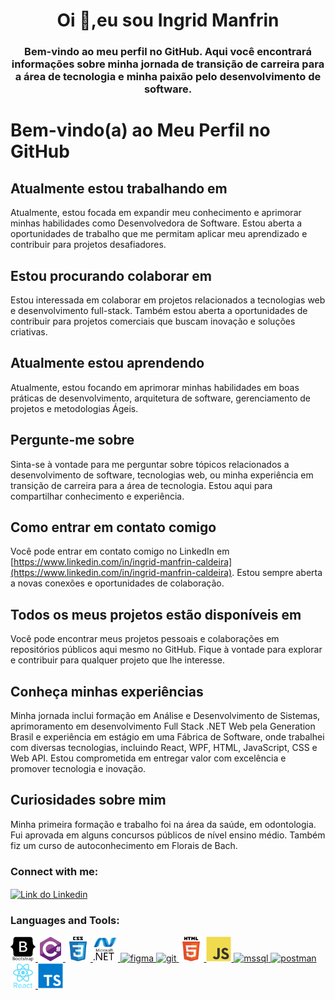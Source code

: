 <h1 align="center">Oi 👋,eu sou Ingrid Manfrin</h1>
<h3 align="center">Bem-vindo ao meu perfil no GitHub. Aqui você encontrará informações sobre minha jornada de transição de carreira para a área de tecnologia e minha paixão pelo desenvolvimento de software.</h3>

# Bem-vindo(a) ao Meu Perfil no GitHub

## Atualmente estou trabalhando em

Atualmente, estou focada em expandir meu conhecimento e aprimorar minhas habilidades como Desenvolvedora de Software. Estou aberta a oportunidades de trabalho que me permitam aplicar meu aprendizado e contribuir para projetos desafiadores.

## Estou procurando colaborar em

Estou interessada em colaborar em projetos relacionados a tecnologias web e desenvolvimento full-stack. Também estou aberta a oportunidades de contribuir para projetos comerciais que buscam inovação e soluções criativas.

## Atualmente estou aprendendo

Atualmente, estou focando em aprimorar minhas habilidades em boas práticas de desenvolvimento, arquitetura de software, gerenciamento de projetos e metodologias Ágeis.

## Pergunte-me sobre

Sinta-se à vontade para me perguntar sobre tópicos relacionados a desenvolvimento de software, tecnologias web, ou minha experiência em transição de carreira para a área de tecnologia. Estou aqui para compartilhar conhecimento e experiência.

## Como entrar em contato comigo

Você pode entrar em contato comigo no LinkedIn em [https://www.linkedin.com/in/ingrid-manfrin-caldeira](https://www.linkedin.com/in/ingrid-manfrin-caldeira). Estou sempre aberta a novas conexões e oportunidades de colaboração.

## Todos os meus projetos estão disponíveis em

Você pode encontrar meus projetos pessoais e colaborações em repositórios públicos aqui mesmo no GitHub. Fique à vontade para explorar e contribuir para qualquer projeto que lhe interesse.

## Conheça minhas experiências

Minha jornada inclui formação em Análise e Desenvolvimento de Sistemas, aprimoramento em desenvolvimento Full Stack .NET Web pela Generation Brasil e experiência em estágio em uma Fábrica de Software, onde trabalhei com diversas tecnologias, incluindo React, WPF, HTML, JavaScript, CSS e Web API. Estou comprometida em entregar valor com excelência e promover tecnologia e inovação.

## Curiosidades sobre mim

Minha primeira formação e trabalho foi na área da saúde, em odontologia. Fui aprovada em alguns concursos públicos de nível ensino médio. Também fiz um curso de autoconhecimento em Florais de Bach.


<h3 align="left">Connect with me:</h3>
<p align="left">
<a href="https://www.linkedin.com/in/ingrid-manfrin-caldeira/" target="blank"><img align="center" src="https://raw.githubusercontent.com/rahuldkjain/github-profile-readme-generator/master/src/images/icons/Social/linked-in-alt.svg" alt="Link do Linkedin" height="30" width="40" /></a>
</p>

<h3 align="left">Languages and Tools:</h3>
<p align="left"> <a href="https://getbootstrap.com" target="_blank" rel="noreferrer"> <img src="https://raw.githubusercontent.com/devicons/devicon/master/icons/bootstrap/bootstrap-plain-wordmark.svg" alt="bootstrap" width="40" height="40"/> </a> <a href="https://www.w3schools.com/cs/" target="_blank" rel="noreferrer"> <img src="https://raw.githubusercontent.com/devicons/devicon/master/icons/csharp/csharp-original.svg" alt="csharp" width="40" height="40"/> </a> <a href="https://www.w3schools.com/css/" target="_blank" rel="noreferrer"> <img src="https://raw.githubusercontent.com/devicons/devicon/master/icons/css3/css3-original-wordmark.svg" alt="css3" width="40" height="40"/> </a> <a href="https://dotnet.microsoft.com/" target="_blank" rel="noreferrer"> <img src="https://raw.githubusercontent.com/devicons/devicon/master/icons/dot-net/dot-net-original-wordmark.svg" alt="dotnet" width="40" height="40"/> </a> <a href="https://www.figma.com/" target="_blank" rel="noreferrer"> <img src="https://www.vectorlogo.zone/logos/figma/figma-icon.svg" alt="figma" width="40" height="40"/> </a> <a href="https://git-scm.com/" target="_blank" rel="noreferrer"> <img src="https://www.vectorlogo.zone/logos/git-scm/git-scm-icon.svg" alt="git" width="40" height="40"/> </a> <a href="https://www.w3.org/html/" target="_blank" rel="noreferrer"> <img src="https://raw.githubusercontent.com/devicons/devicon/master/icons/html5/html5-original-wordmark.svg" alt="html5" width="40" height="40"/> </a> <a href="https://developer.mozilla.org/en-US/docs/Web/JavaScript" target="_blank" rel="noreferrer"> <img src="https://raw.githubusercontent.com/devicons/devicon/master/icons/javascript/javascript-original.svg" alt="javascript" width="40" height="40"/> </a> <a href="https://www.microsoft.com/en-us/sql-server" target="_blank" rel="noreferrer"> <img src="https://www.svgrepo.com/show/303229/microsoft-sql-server-logo.svg" alt="mssql" width="40" height="40"/> </a> <a href="https://postman.com" target="_blank" rel="noreferrer"> <img src="https://www.vectorlogo.zone/logos/getpostman/getpostman-icon.svg" alt="postman" width="40" height="40"/> </a> <a href="https://reactjs.org/" target="_blank" rel="noreferrer"> <img src="https://raw.githubusercontent.com/devicons/devicon/master/icons/react/react-original-wordmark.svg" alt="react" width="40" height="40"/> </a> <a href="https://www.typescriptlang.org/" target="_blank" rel="noreferrer"> <img src="https://raw.githubusercontent.com/devicons/devicon/master/icons/typescript/typescript-original.svg" alt="typescript" width="40" height="40"/> </a> </p>
